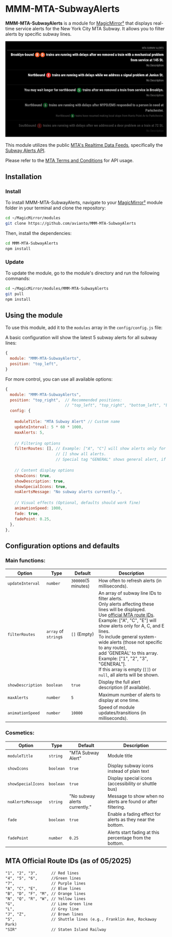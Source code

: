 # MMM-MTA-SubwayAlerts

**MMM-MTA-SubwayAlerts** is a module for [MagicMirror²](mm) that displays real-time service alerts for the New York City MTA Subway. It allows you to filter alerts by specific subway lines.

![Example of MMM-MTAAlerts](./images/mmm-mta-subwayalerts-1.png)

This module utilizes the public [MTA's Realtime Data Feeds](https://api.mta.info/), specifically the [Subway Alerts API](https://api.mta.info/#/serviceAlerts).

Please refer to the [MTA Terms and Conditions](https://www.mta.info/developers/terms-and-conditions) for API usage.

## Installation

### Install

To install MMM-MTA-SubwayAlerts, navigate to your [MagicMirror²][mm] module folder in your terminal and clone the repository:

```bash
cd ~/MagicMirror/modules
git clone https://github.com/avianto/MMM-MTA-SubwayAlerts
```
Then, install the dependencies:

```bash
cd MMM-MTA-SubwayAlerts
npm install
```

### Update

To update the module, go to the module's directory and run the following commands:

```bash
cd ~/MagicMirror/modules/MMM-MTA-SubwayAlerts
git pull
npm install
```

## Using the module

To use this module, add it to the `modules` array in the `config/config.js` file:

A basic configuration will show the latest 5 subway alerts for all subway lines:

```js
{
  module: "MMM-MTA-SubwayAlerts",
  position: "top_left",
}
```
For more control, you can use all available options:

```js
{
  module: "MMM-MTA-SubwayAlerts",
  position: "top_right",  // Recommended positions: 
                          // "top_left", "top_right", "bottom_left", "bottom_right"
  config: {

    moduleTitle: "MTA Subway Alert" // Custom name
    updateInterval: 5 * 60 * 1000, 
    maxAlerts: 5,  

    // Filtering options
    filterRoutes: [], // Example: ["A", "C"] will show alerts only for A and C lines.       
                      // [] show all alerts.     
                      // Special tag "GENERAL" shows general alert, if any.

    // Content display options
    showIcons: true,               
    showDescription: true, 
    showSpecialIcons: true,        
    noAlertsMessage: "No subway alerts currently.", 

    // Visual effects (Optional, defaults should work fine)
    animationSpeed: 1000,          
    fade: true,                    
    fadePoint: 0.25,               
  },
},
```

## Configuration options and defaults

### Main functions:

|Option|Type|Default|Description
-|-|-|-
`updateInterval`|`number`|`300000`(5 minutes)|How often to refresh alerts (in milliseconds).
`filterRoutes`|`array` of `string`s|`[]` (Empty)|An array of subway line IDs to filter alerts.<br>Only alerts affecting these lines will be displayed.<br>Use [official MTA route IDs](#mta-official-route-ids-as-of-052025).<br>Example: ["A", "C", "E"] will show alerts only for A, C, and E lines.<br>To include general system-wide alerts (those not specific to any route),<br>add 'GENERAL' to this array. Example: ["1", "2", "3", "GENERAL"].<br>If this array is empty (`[]`) or `null`, all alerts will be shown.
`showDescription`|`boolean`|`true`|Display the full alert description (if available).
`maxAlerts`|`number`|`5`|Maximum number of alerts to display at one time.
`animationSpeed`|`number`|`10000`|Speed of module updates/transitions (in milliseconds).


### Cosmetics:
|Option|Type|Default|Description
-|-|-|-
`moduleTitle`|`string`|"MTA Subway Alert"|Module title
`showIcons`|`boolean`|`true`|Display subway icons instead of plain text
`showSpecialIcons`|`boolean`|`true`|Display special icons (accessibility or shuttle bus)
`noAlertsMessage`|`string`|"No subway alerts currently."|Message to show when no alerts are found or after filtering.
`fade`|`boolean`|`true`|Enable a fading effect for alerts as they near the bottom.
`fadePoint`|`number`|`0.25`| Alerts start fading at this percentage from the bottom.

## MTA Official Route IDs (as of 05/2025)

```
"1", "2", "3",      // Red lines
"4", "5", "6",      //Green lines
"7",                // Purple lines
"A", "C", "E",      // Blue lines
"B", "D", "F", "M", // Orange lines
"N", "Q", "R", "W", // Yellow lines
"G",                // Lime Green line
"L",                // Grey line
"J", "Z",           // Brown lines
"S",                // Shuttle lines (e.g., Franklin Ave, Rockaway Park)
"SIR"               // Staten Island Railway
```

[mm]: https://github.com/MagicMirrorOrg/MagicMirror
